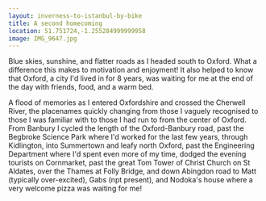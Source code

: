 ```yaml
---
layout: inverness-to-istanbul-by-bike
title: A second homecoming
location: 51.751724,-1.255284999999958
image: IMG_9647.jpg
---
```

Blue skies, sunshine, and flatter roads as I headed south to Oxford. What a difference this makes to motivation and enjoyment! It also helped to know that Oxford, a city I'd lived in for 8 years, was waiting for me at the end of the day with friends, food, and a warm bed.

A flood of memories as I entered Oxfordshire and crossed the Cherwell River, the placenames quickly changing from those I vaguely recognised to those I was familiar with to those I had run to from the center of Oxford. From Banbury I cycled the length of the Oxford-Banbury road, past the Begbroke Science Park where I'd worked for the last few years, through Kidlington, into Summertown and leafy north Oxford, past the Engineering Department where I'd spent even more of my time, dodged the evening tourists on Cornmarket, past the great Tom Tower of Christ Church on St Aldates, over the Thames at Folly Bridge, and down Abingdon road to Matt (typically over-excited), Gabs (npt present), and Nodoka's house where a very welcome pizza was waiting for me!